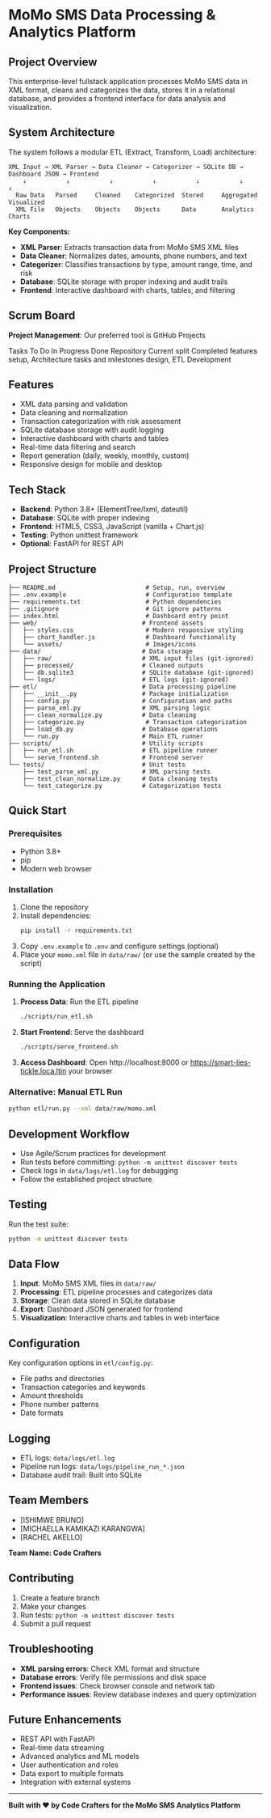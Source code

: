 # MoMo SMS Data Processing & Analytics Platform

## Project Overview
This enterprise-level fullstack application processes MoMo SMS data in XML format, cleans and categorizes the data, stores it in a relational database, and provides a frontend interface for data analysis and visualization.

## System Architecture
The system follows a modular ETL (Extract, Transform, Load) architecture:

```
XML Input → XML Parser → Data Cleaner → Categorizer → SQLite DB → Dashboard JSON → Frontend
    ↓           ↓           ↓           ↓           ↓           ↓           ↓
  Raw Data   Parsed     Cleaned    Categorized  Stored     Aggregated   Visualized
  XML File   Objects    Objects    Objects      Data       Analytics    Charts
```

**Key Components:**
- **XML Parser**: Extracts transaction data from MoMo SMS XML files
- **Data Cleaner**: Normalizes dates, amounts, phone numbers, and text
- **Categorizer**: Classifies transactions by type, amount range, time, and risk
- **Database**: SQLite storage with proper indexing and audit trails
- **Frontend**: Interactive dashboard with charts, tables, and filtering

## Scrum Board
**Project Management**: Our preferred tool is GitHub Projects

Tasks     To Do                     In Progress              Done
          Repository                Current split            Completed features
          setup, Architecture       tasks                    and milestones
          design, ETL Development
  
## Features
- XML data parsing and validation
- Data cleaning and normalization
- Transaction categorization with risk assessment
- SQLite database storage with audit logging
- Interactive dashboard with charts and tables
- Real-time data filtering and search
- Report generation (daily, weekly, monthly, custom)
- Responsive design for mobile and desktop

## Tech Stack
- **Backend**: Python 3.8+ (ElementTree/lxml, dateutil)
- **Database**: SQLite with proper indexing
- **Frontend**: HTML5, CSS3, JavaScript (vanilla + Chart.js)
- **Testing**: Python unittest framework
- **Optional**: FastAPI for REST API

## Project Structure
```
├── README.md                         # Setup, run, overview
├── .env.example                      # Configuration template
├── requirements.txt                  # Python dependencies
├── .gitignore                        # Git ignore patterns
├── index.html                        # Dashboard entry point
├── web/                             # Frontend assets
│   ├── styles.css                    # Modern responsive styling
│   ├── chart_handler.js              # Dashboard functionality
│   └── assets/                       # Images/icons
├── data/                            # Data storage
│   ├── raw/                         # XML input files (git-ignored)
│   ├── processed/                   # Cleaned outputs
│   ├── db.sqlite3                   # SQLite database (git-ignored)
│   └── logs/                        # ETL logs (git-ignored)
├── etl/                             # Data processing pipeline
│   ├── __init__.py                  # Package initialization
│   ├── config.py                    # Configuration and paths
│   ├── parse_xml.py                 # XML parsing logic
│   ├── clean_normalize.py           # Data cleaning
│   ├── categorize.py                 # Transaction categorization
│   ├── load_db.py                   # Database operations
│   └── run.py                       # Main ETL runner
├── scripts/                         # Utility scripts
│   ├── run_etl.sh                   # ETL pipeline runner
│   └── serve_frontend.sh            # Frontend server
└── tests/                           # Unit tests
    ├── test_parse_xml.py            # XML parsing tests
    ├── test_clean_normalize.py      # Data cleaning tests
    └── test_categorize.py           # Categorization tests
```

## Quick Start

### Prerequisites
- Python 3.8+
- pip
- Modern web browser

### Installation
1. Clone the repository
2. Install dependencies:
   ```bash
   pip install -r requirements.txt
   ```
3. Copy `.env.example` to `.env` and configure settings (optional)
4. Place your `momo.xml` file in `data/raw/` (or use the sample created by the script)

### Running the Application
1. **Process Data**: Run the ETL pipeline
   ```bash
   ./scripts/run_etl.sh
   ```

2. **Start Frontend**: Serve the dashboard
   ```bash
   ./scripts/serve_frontend.sh
   ```

3. **Access Dashboard**: Open http://localhost:8000 or  https://smart-lies-tickle.loca.ltin your browser

### Alternative: Manual ETL Run
```bash
python etl/run.py --xml data/raw/momo.xml
```

## Development Workflow
- Use Agile/Scrum practices for development
- Run tests before committing: `python -m unittest discover tests`
- Check logs in `data/logs/etl.log` for debugging
- Follow the established project structure

## Testing
Run the test suite:
```bash
python -m unittest discover tests
```

## Data Flow
1. **Input**: MoMo SMS XML files in `data/raw/`
2. **Processing**: ETL pipeline processes and categorizes data
3. **Storage**: Clean data stored in SQLite database
4. **Export**: Dashboard JSON generated for frontend
5. **Visualization**: Interactive charts and tables in web interface

## Configuration
Key configuration options in `etl/config.py`:
- File paths and directories
- Transaction categories and keywords
- Amount thresholds
- Phone number patterns
- Date formats

## Logging
- ETL logs: `data/logs/etl.log`
- Pipeline run logs: `data/logs/pipeline_run_*.json`
- Database audit trail: Built into SQLite

## Team Members
- [ISHIMWE BRUNO]
- [MICHAELLA KAMIKAZI KARANGWA]
- [RACHEL AKELLO]

**Team Name: Code Crafters**

## Contributing
1. Create a feature branch
2. Make your changes
3. Run tests: `python -m unittest discover tests`
4. Submit a pull request

## Troubleshooting
- **XML parsing errors**: Check XML format and structure
- **Database errors**: Verify file permissions and disk space
- **Frontend issues**: Check browser console and network tab
- **Performance issues**: Review database indexes and query optimization

## Future Enhancements
- REST API with FastAPI
- Real-time data streaming
- Advanced analytics and ML models
- User authentication and roles
- Data export to multiple formats
- Integration with external systems

---

**Built with ❤️ by Code Crafters for the MoMo SMS Analytics Platform**
